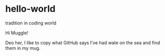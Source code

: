 # hello-world
tradition in coding world

Hi Muggle!

Deo her, I like to copy what GitHub says
I've had wate on the sea and find them in my mug.
